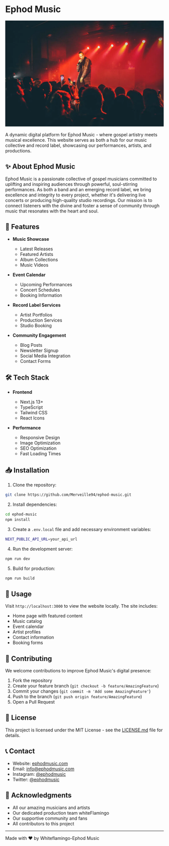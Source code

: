 # Ephod Music

![Ephod Music Banner](public/images/blog1.png)

A dynamic digital platform for Ephod Music - where gospel artistry meets musical excellence. This website serves as both a hub for our music collective and record label, showcasing our performances, artists, and productions.

## ✨ About Ephod Music

Ephod Music is a passionate collective of gospel musicians committed to uplifting and inspiring audiences through powerful, soul-stirring performances. As both a band and an emerging record label, we bring excellence and integrity to every project, whether it's delivering live concerts or producing high-quality studio recordings. Our mission is to connect listeners with the divine and foster a sense of community through music that resonates with the heart and soul.

## 🎵 Features

- **Music Showcase**
    - Latest Releases
    - Featured Artists
    - Album Collections
    - Music Videos

- **Event Calendar**
    - Upcoming Performances
    - Concert Schedules
    - Booking Information

- **Record Label Services**
    - Artist Portfolios
    - Production Services
    - Studio Booking

- **Community Engagement**
    - Blog Posts
    - Newsletter Signup
    - Social Media Integration
    - Contact Forms

## 🛠️ Tech Stack

- **Frontend**
    - Next.js 13+
    - TypeScript
    - Tailwind CSS
    - React Icons

- **Performance**
    - Responsive Design
    - Image Optimization
    - SEO Optimization
    - Fast Loading Times

## 📥 Installation

1. Clone the repository:
```bash
git clone https://github.com/Merveille94/ephod-music.git
```

2. Install dependencies:
```bash
cd ephod-music
npm install
```

3. Create a `.env.local` file and add necessary environment variables:
```bash
NEXT_PUBLIC_API_URL=your_api_url
```

4. Run the development server:
```bash
npm run dev
```

5. Build for production:
```bash
npm run build
```

## 🎯 Usage

Visit `http://localhost:3000` to view the website locally. The site includes:

- Home page with featured content
- Music catalog
- Event calendar
- Artist profiles
- Contact information
- Booking forms

## 🤝 Contributing

We welcome contributions to improve Ephod Music's digital presence:

1. Fork the repository
2. Create your feature branch (`git checkout -b feature/AmazingFeature`)
3. Commit your changes (`git commit -m 'Add some AmazingFeature'`)
4. Push to the branch (`git push origin feature/AmazingFeature`)
5. Open a Pull Request

## 📄 License

This project is licensed under the MIT License - see the [LICENSE.md](LICENSE.md) file for details.

## 📞 Contact

- Website: [ephodmusic.com](https://ephodmusic.com)
- Email: info@ephodmusic.com
- Instagram: [@ephodmusic](https://instagram.com/ephodmusic)
- Twitter: [@ephodmusic](https://twitter.com/ephodmusic)

## 🙏 Acknowledgments

- All our amazing musicians and artists
- Our dedicated production team whiteFlamingo
- Our supportive community and fans
- All contributors to this project

---

Made with ❤️ by Whiteflamingo-Ephod Music